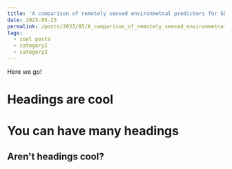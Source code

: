 ```yaml
---
title: 'A comparison of remotely sensed environmetnal predictors for SDMs'
date: 2023-05-25
permalink: /posts/2023/05/A_comparison_of_remotely_sensed_environmetnal_predictors_for_SDMs/
tags:
  - cool posts
  - category1
  - category2
---
```


Here we go! 

Headings are cool
======

You can have many headings
======

Aren't headings cool?
------
